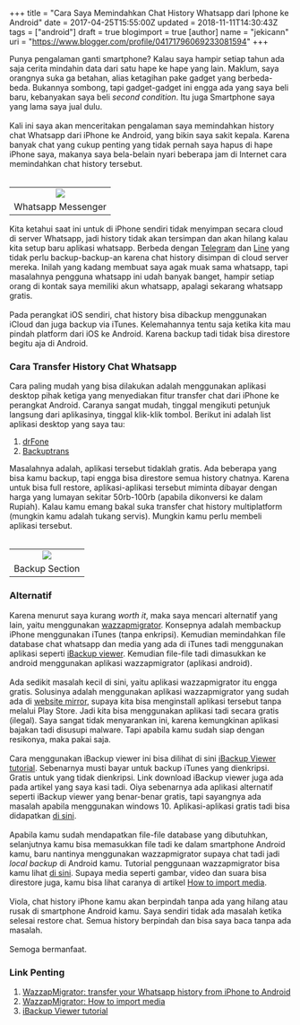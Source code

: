 +++
title = "Cara Saya Memindahkan Chat History Whatsapp dari Iphone ke Android"
date = 2017-04-25T15:55:00Z
updated = 2018-11-11T14:30:43Z
tags = ["android"]
draft = true
blogimport = true 
[author]
	name = "jekicann"
	uri = "https://www.blogger.com/profile/04171796069233081594"
+++

Punya pengalaman ganti smartphone? Kalau saya hampir setiap tahun ada saja cerita mindahin data dari satu hape ke hape yang lain. Maklum, saya orangnya suka ga betahan, alias ketagihan pake gadget yang berbeda-beda. Bukannya sombong, tapi gadget-gadget ini engga ada yang saya beli baru, kebanyakan saya beli <i>second condition</i>.&nbsp;Itu juga Smartphone saya yang lama saya jual dulu.<br /><br />Kali ini saya akan menceritakan pengalaman saya memindahkan history chat Whatsapp dari iPhone ke Android, yang bikin saya sakit kepala. Karena banyak chat yang cukup penting yang tidak pernah saya hapus di hape iPhone saya, makanya saya bela-belain nyari beberapa jam di Internet cara memindahkan chat history tersebut. <br /><br /><table align="center" cellpadding="0" cellspacing="0" class="tr-caption-container" style="margin-left: auto; margin-right: auto; text-align: center;"><tbody><tr><td style="text-align: center;"><a href="https://3.bp.blogspot.com/-94U7UMq8ab8/WP8E3vXi-AI/AAAAAAAAXRc/ke-innAkvE8u-xRYwA7zElO13TjbL9jogCPcB/s1600/IMG_0216.JPG" imageanchor="1" style="margin-left: auto; margin-right: auto;"><img border="0" src="https://3.bp.blogspot.com/-94U7UMq8ab8/WP8E3vXi-AI/AAAAAAAAXRc/ke-innAkvE8u-xRYwA7zElO13TjbL9jogCPcB/s1600/IMG_0216.JPG" /></a></td></tr><tr><td class="tr-caption" style="text-align: center;">Whatsapp Messenger</td></tr></tbody></table>Kita ketahui saat ini untuk di iPhone sendiri tidak menyimpan secara cloud di server Whatsapp, jadi history tidak akan tersimpan dan akan hilang kalau kita setup baru aplikasi whatsapp. Berbeda dengan <a href="https://telegram.org/" rel="nofollow" target="_blank">Telegram</a> dan <a href="https://line.me/en/" rel="nofollow" target="_blank">Line</a> yang tidak perlu backup-backup-an karena chat history disimpan di cloud server mereka. Inilah yang kadang membuat saya agak muak sama whatsapp, tapi masalahnya pengguna whatsapp ini udah banyak banget, hampir setiap orang di kontak saya memiliki akun whatsapp, apalagi sekarang whatsapp gratis.<br /><br />Pada perangkat iOS sendiri, chat history bisa dibackup menggunakan iCloud dan juga backup via iTunes. Kelemahannya tentu saja ketika kita mau pindah platform dari iOS ke Android. Karena backup tadi tidak bisa direstore begitu aja di Android.<br /><h3>Cara Transfer History Chat Whatsapp</h3><div class="separator" style="clear: both; text-align: center;"></div><div>Cara paling mudah yang bisa dilakukan adalah menggunakan aplikasi desktop pihak ketiga yang menyediakan fitur transfer chat dari iPhone ke perangkat Android. Caranya sangat mudah, tinggal mengikuti petunjuk langsung dari aplikasinya, tinggal klik-klik tombol. Berikut ini adalah list aplikasi desktop yang saya tau:</div><ol><li><a href="https://drfone.wondershare.com/android-data-recovery.html" rel="nofollow" target="_blank">drFone</a></li><li><a href="http://www.backuptrans.com/android-iphone-whatsapp-transfer-plus.html" rel="nofollow" target="_blank">Backuptrans</a></li></ol><div>Masalahnya adalah, aplikasi tersebut tidaklah gratis. Ada beberapa yang bisa kamu backup, tapi engga bisa direstore semua history chatnya. Karena untuk bisa full restore, aplikasi-aplikasi tersebut miminta dibayar dengan harga yang lumayan sekitar 50rb-100rb (apabila dikonversi ke dalam Rupiah). Kalau kamu emang bakal suka transfer chat history multiplatform (mungkin kamu adalah tukang servis). Mungkin kamu perlu membeli aplikasi tersebut.<br /><br /><table align="center" cellpadding="0" cellspacing="0" class="tr-caption-container" style="margin-left: auto; margin-right: auto; text-align: center;"><tbody><tr><td style="text-align: center;"><a href="https://2.bp.blogspot.com/-mSE9GfSg4qU/WP8JN49afZI/AAAAAAAAXSE/kzM-sYWx75AuEtbTtySKQww1FjHROpTKwCPcB/s1600/IMG_0212.JPG" imageanchor="1" style="margin-left: auto; margin-right: auto;"><img border="0" src="https://2.bp.blogspot.com/-mSE9GfSg4qU/WP8JN49afZI/AAAAAAAAXSE/kzM-sYWx75AuEtbTtySKQww1FjHROpTKwCPcB/s1600/IMG_0212.JPG" /></a></td></tr><tr><td class="tr-caption" style="text-align: center;">Backup Section</td></tr></tbody></table><h3>Alternatif</h3></div><div>Karena menurut saya kurang <i>worth it</i>, maka saya mencari alternatif yang lain, yaitu menggunakan <a href="https://www.wazzapmigrator.com/" rel="nofollow" target="_blank">wazzapmigrator</a>. Konsepnya adalah membackup iPhone menggunakan iTunes (tanpa enkripsi). Kemudian&nbsp;memindahkan file database chat whatsapp&nbsp;dan media&nbsp;yang ada di iTunes tadi menggunakan aplikasi seperti <a href="http://www.imactools.com/iphonebackupviewer/" rel="nofollow" target="_blank">iBackup viewer</a>. Kemudian file-file tadi dimasukkan ke android menggunakan aplikasi wazzapmigrator (aplikasi android).</div><div><br /></div><div>Ada sedikit masalah kecil di sini, yaitu aplikasi wazzapmigrator itu engga gratis. Solusinya adalah menggunakan aplikasi wazzapmigrator yang sudah ada di <a href="http://uapk.org/wazzap-migrator-pro-v-3-0-42-apk/" rel="nofollow" target="_blank">website mirror</a>, supaya kita bisa menginstall aplikasi tersebut tanpa melalui Play Store. Jadi kita bisa menggunakan aplikasi tadi secara gratis (ilegal). Saya sangat tidak menyarankan ini, karena kemungkinan aplikasi bajakan tadi disusupi malware. Tapi apabila kamu sudah siap dengan resikonya, maka pakai saja.</div><div><br /></div><div>Cara menggunakan iBackup viewer ini bisa dilihat di sini <a href="https://www.wazzapmigrator.com/ibackup-viewer-tutorial" rel="nofollow" target="_blank">iBackup Viewer tutorial</a>. Sebenarnya musti bayar untuk backup iTunes yang dienkripsi. Gratis untuk yang tidak dienkripsi. Link download iBackup viewer juga ada pada artikel yang saya kasi tadi. Oiya sebenarnya ada aplikasi alternatif seperti iBackup viewer yang benar-benar gratis, tapi sayangnya ada masalah apabila menggunakan windows 10. Aplikasi-aplikasi gratis tadi bisa didapatkan <a href="https://www.wazzapmigrator.com/iphone-backup-browser-custom-build" rel="nofollow" target="_blank">di sini</a>.</div><div><br /></div><div>Apabila kamu sudah mendapatkan file-file database yang dibutuhkan, selanjutnya kamu bisa memasukkan file tadi ke dalam smartphone Android kamu, baru nantinya menggunakan wazzapmigrator supaya chat tadi jadi <i>local backup</i> di Android kamu. Tutorial penggunaan wazzapmigrator bisa kamu lihat <a href="https://www.wazzapmigrator.com/" rel="nofollow" target="_blank">di sini</a>. Supaya media seperti gambar, video dan suara bisa direstore juga, kamu bisa lihat caranya di artikel <a href="https://www.wazzapmigrator.com/faq/how-import-media" rel="nofollow" target="_blank">How to import media</a>.</div><div><br /></div><div>Viola, chat history iPhone kamu akan berpindah tanpa ada yang hilang atau rusak di smartphone Android kamu. Saya sendiri tidak ada masalah ketika selesai restore chat. Semua history berpindah dan bisa saya baca tanpa ada masalah.</div><div><br /></div><div>Semoga bermanfaat.<br /><h3>Link Penting</h3></div><div><ol><li><a href="https://www.wazzapmigrator.com/" rel="nofollow" target="_blank">WazzapMigrator: transfer your Whatsapp history from iPhone to Android</a></li><li><a href="https://www.wazzapmigrator.com/faq/how-import-media" rel="nofollow" target="_blank">WazzapMigrator:&nbsp;How to import media</a></li><li><a href="https://www.wazzapmigrator.com/ibackup-viewer-tutorial" rel="nofollow" target="_blank">iBackup Viewer tutorial</a></li></ol></div>
